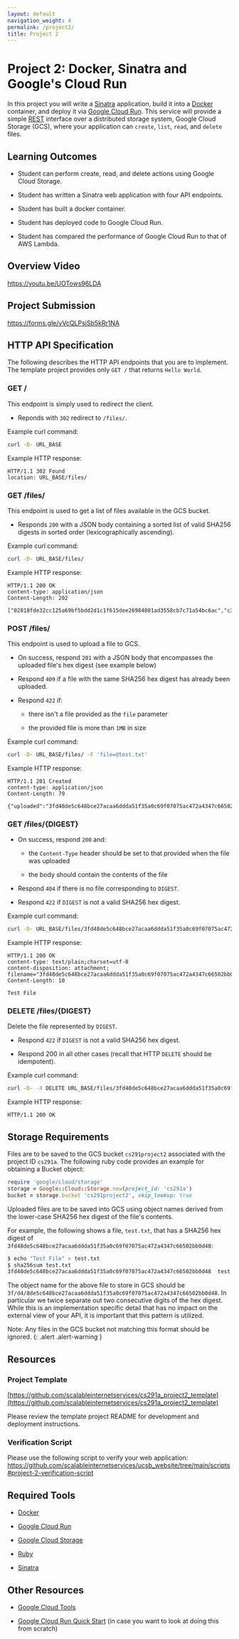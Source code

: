 ```yaml
---
layout: default
navigation_weight: 4
permalink: /project2/
title: Project 2
---
```


# Project 2: Docker, Sinatra and Google's Cloud Run

In this project you will write a [Sinatra](http://sinatrarb.com/) application,
build it into a [Docker](https://www.docker.com/products/docker-desktop)
container, and deploy it via [Google Cloud
Run](https://cloud.google.com/run/). This service will provide a simple
[REST](https://www.codecademy.com/articles/what-is-rest) interface over a
distributed storage system, Google Cloud Storage (GCS), where your application
can `create`, `list`, `read`, and `delete` files.

## Learning Outcomes

- Student can perform create, read, and delete actions using Google Cloud
  Storage.

- Student has written a Sinatra web application with four API endpoints.

- Student has built a docker container.

- Student has deployed code to Google Cloud Run.

- Student has compared the performance of Google Cloud Run to that of AWS
  Lambda.

## Overview Video

<https://youtu.be/UOTows96LDA>

## Project Submission

<https://forms.gle/vVcQLPsjSb5kRr1NA>

## HTTP API Specification

The following describes the HTTP API endpoints that you are to implement. The
template project provides only `GET /` that returns `Hello World`.

### GET /

This endpoint is simply used to redirect the client.

- Reponds with `302` redirect to `/files/`.

Example curl command:

```sh
curl -D- URL_BASE
```

Example HTTP response:

```http
HTTP/1.1 302 Found
location: URL_BASE/files/
```

### GET /files/

This endpoint is used to get a list of files available in the GCS bucket.

- Responds `200` with a JSON body containing a sorted list of valid SHA256
  digests in sorted order (lexicographically ascending).

Example curl command:

```sh
curl -D- URL_BASE/files/
```

Example HTTP response:

```http
HTTP/1.1 200 OK
content-type: application/json
Content-Length: 202

["02818fde32cc125a69bf5bdd2d1c1f615dee26984801ad3558cb7c71a54bc6ac","c36e18b713bf317e08e2afce764bf7e17457be9e22538efb39a9f0d036f7c6cc","fbcfc39ad67a080b85f914d3c37b10f6b814133fc1fcc321ac8c7e85cf42bc60"]
```

### POST /files/

This endpoint is used to upload a file to GCS.

- On success, respond `201` with a JSON body that encompasses the uploaded
  file's hex digest (see example below)

- Respond `409` if a file with the same SHA256 hex digest has already been
  uploaded.

- Respond `422` if:

  - there isn't a file provided as the `file` parameter

  - the provided file is more than `1MB` in size

Example curl command:

```sh
curl -D- URL_BASE/files/ -F 'file=@test.txt'
```

Example HTTP response:

```http
HTTP/1.1 201 Created
content-type: application/json
Content-Length: 79

{"uploaded":"3fd48de5c648bce27acaa6ddda51f35a0c69f07075ac472a4347c66502bb0d48"}
```

### GET /files/{DIGEST}

- On success, respond `200` and:

  - the `Content-Type` header should be set to that provided when the file was
    uploaded

  - the body should contain the contents of the file

- Respond `404` if there is no file corresponding to `DIGEST`.

- Respond `422` if `DIGEST` is not a valid SHA256 hex digest.

Example curl command:

```sh
curl -D- URL_BASE/files/3fd48de5c648bce27acaa6ddda51f35a0c69f07075ac472a4347c66502bb0d48
```

Example HTTP response:

```http
HTTP/1.1 200 OK
content-type: text/plain;charset=utf-8
content-disposition: attachment; filename="3fd48de5c648bce27acaa6ddda51f35a0c69f07075ac472a4347c66502bb0d48"
Content-Length: 10

Test File
```

### DELETE /files/{DIGEST}

Delete the file represented by `DIGEST`.

- Respond `422` if `DIGEST` is not a valid SHA256 hex digest.

- Respond 200 in all other cases (recall that HTTP `DELETE` should be
  idempotent).

Example curl command:

```sh
curl -D- -X DELETE URL_BASE/files/3fd48de5c648bce27acaa6ddda51f35a0c69f07075ac472a4347c66502bb0d48
```

Example HTTP response:

```HTTP
HTTP/1.1 200 OK
```

## Storage Requirements

Files are to be saved to the GCS bucket `cs291project2` associated with the
project ID `cs291a`. The following ruby code provides an example for
obtaining a Bucket object:

```ruby
require 'google/cloud/storage'
storage = Google::Cloud::Storage.new(project_id: 'cs291a')
bucket = storage.bucket 'cs291project2', skip_lookup: true
```

Uploaded files are to be saved into GCS using object names derived from the
lower-case SHA256 hex digest of the file's contents.

For example, the following shows a file, `test.txt`, that has a SHA256 hex digest of
`3fd48de5c648bce27acaa6ddda51f35a0c69f07075ac472a4347c66502bb0d48`:

```sh
$ echo "Test File" > test.txt
$ sha256sum test.txt
3fd48de5c648bce27acaa6ddda51f35a0c69f07075ac472a4347c66502bb0d48  test.txt
```

The object name for the above file to store in GCS should be
`3f/d4/8de5c648bce27acaa6ddda51f35a0c69f07075ac472a4347c66502bb0d48`. In
particular we twice separate out two consecutive digits of the hex
digest. While this is an implementation specific detail that has no impact on
the external view of your API, it is important that this pattern is
utilized.

Note: Any files in the GCS bucket not matching this format should be ignored.
{: .alert .alert-warning }

## Resources

### Project Template

[https://github.com/scalableinternetservices/cs291a_project2_template](https://github.com/scalableinternetservices/cs291a_project2_template)

Please review the template project README for development and deployment instructions.

### Verification Script

Please use the following script to verify your web application:
<https://github.com/scalableinternetservices/ucsb_website/tree/main/scripts#project-2-verification-script>

## Required Tools

- [Docker](https://www.docker.com/products/docker-desktop)

- [Google Cloud Run](https://cloud.google.com/run/)

- [Google Cloud
  Storage](https://googleapis.dev/ruby/google-cloud-storage/latest/index.html)

- [Ruby](https://www.ruby-lang.org/en/)

- [Sinatra](http://sinatrarb.com/)

## Other Resources

- [Google Cloud
  Tools](https://cloud.google.com/sdk/docs/#install_the_latest_cloud_tools_version_cloudsdk_current_version)

- [Google Cloud Run Quick
  Start](https://cloud.google.com/run/docs/quickstarts/build-and-deploy) (in
  case you want to look at doing this from scratch)
